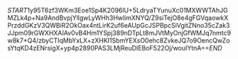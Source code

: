 $START$1y95T6zf3WKm3Eoe1Sp4K2096lU+5LdryaTYunuXc01MXWWTAhJGMZLk4p+Na9AndBvpjYllgwLyWHh3HwlimXNYQ/Z9siTejO8e4gFGVqaowkXPrzddGKzV3QWBiR2OkOax4ntLirK2uf6eAUpGcJSPBpcSiVgitZNno35cZak3JJpm09rGWXHXAIAv0vB4Hm1YSpj389nDTpLt8mJVtMyOnjGfWMJq7nmtc9w8k7+Q4/zbyCTIqMbYxLX+zXHKI1SbmYEXsO0ehc8ZvkeJQ7o9OencQwZosYtqKD4zENrsigX+yp4p2890PAS3LMjReuDIEBoF522Oj/wouIYtnA==$END$